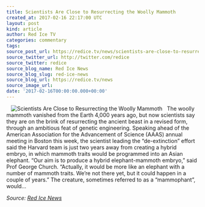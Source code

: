 ```yaml
---
title: Scientists Are Close to Resurrecting the Woolly Mammoth
created_at: 2017-02-16 22:17:00 UTC
layout: post
kind: article
author: Red Ice TV
categories: commentary
tags: 
source_post_url: https://redice.tv/news/scientists-are-close-to-resurrecting-the-woolly-mammoth
source_twitter_url: http://twitter.com/redice
source_twitter: redice
source_blog_name: Red Ice News
source_blog_slug: red-ice-news
source_blog_url: https://redice.tv/news
source_image_url: 
date: '2017-02-16T00:00:00.000+00:00'
---
```

<img align="left" hspace="12" alt="Scientists Are Close to Resurrecting the Woolly Mammoth" src="https://rdice.net/a/c/n/17/02162312-4728w%20mammoth.9cd7b47f.jpg"> The woolly mammoth vanished from the Earth 4,000 years ago, but now scientists say they are on the brink of resurrecting the ancient beast in a revised form, through an ambitious feat of genetic engineering. Speaking ahead of the American Association for the Advancement of Science (AAAS) annual meeting in Boston this week, the scientist leading the “de-extinction” effort said the Harvard team is just two years away from creating a hybrid embryo, in which mammoth traits would be programmed into an Asian elephant. “Our aim is to produce a hybrid elephant-mammoth embryo,” said Prof George Church. “Actually, it would be more like an elephant with a number of mammoth traits. We’re not there yet, but it could happen in a couple of years.” The creature, sometimes referred to as a “mammophant”, would&#8230;<div class="">
    <i>Source: <a href="https://redice.tv/news">Red Ice News</a></i>
</div>
